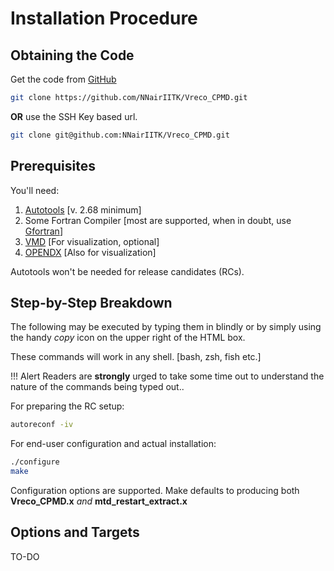 # Installation Procedure

## Obtaining the Code
Get the code from [GitHub](https://github.com/NNairIITK/Vreco_CPMD/)

```bash
git clone https://github.com/NNairIITK/Vreco_CPMD.git
```
**OR** use the SSH Key based url.

```bash
git clone git@github.com:NNairIITK/Vreco_CPMD.git
```

## Prerequisites
You'll need:

1. [Autotools](https://en.wikipedia.org/wiki/GNU_Build_System) [v. 2.68 minimum]
2. Some Fortran Compiler [most are supported, when in doubt, use [Gfortran](https://gcc.gnu.org/fortran/)]
3. [VMD](www.ks.uiuc.edu/Research/vmd/) [For visualization, optional]
4. [OPENDX](http://www.opendx.org/) [Also for visualization]

Autotools won't be needed for release candidates (RCs).

## Step-by-Step Breakdown
The following may be executed by typing them in blindly or by simply using the handy *copy* icon on the upper right of the HTML box.

These commands will work in any shell. [bash, zsh, fish etc.]

!!! Alert
	Readers are **strongly** urged to take some time out to understand the nature of the commands being typed out..

For preparing the RC setup:

```bash
autoreconf -iv
```

For end-user configuration and actual installation:

```bash
./configure
make
```

Configuration options are supported.
Make defaults to producing both **Vreco_CPMD.x** *and* **mtd_restart_extract.x**

## Options and Targets

TO-DO